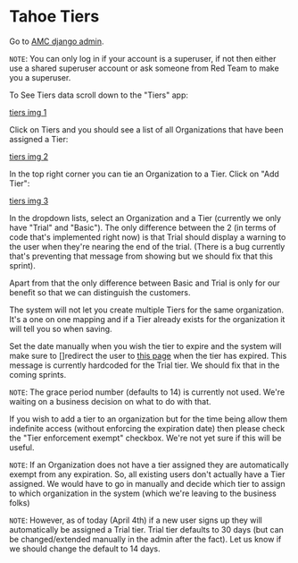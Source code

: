 ﻿# Tahoe Tiers


Go to [AMC django admin](https://amc-app.appsembler.com/admin).

`NOTE`: You can only log in if your account is a superuser, if not then either
use a shared superuser account or ask someone from Red Team to make you a
superuser.


To See Tiers data scroll down to the "Tiers" app:


[tiers img 1](img/tiers1.png)


Click on Tiers and you should see a list of all Organizations that have been
assigned a Tier:


[tiers img 2](img/tiers2.png)

In the top right corner you can tie an Organization to a Tier. Click on "Add
Tier":


[tiers img 3](img/tiers3.png)


In the dropdown lists, select an Organization and a Tier (currently we only
have "Trial" and "Basic"). The only difference between the 2 (in terms of code
that's implemented right now) is that Trial should display a warning to the
user when they're nearing the end of the trial. (There is a bug currently
that's preventing that message from showing but we should fix that this
sprint).


Apart from that the only difference between Basic and Trial is only for our
benefit so that we can distinguish the customers.


The system will not let you create multiple Tiers for the same organization.
It's a one on one mapping and if a Tier already exists for the organization it
will tell you so when saving.


Set the date manually when you wish the tier to expire and the system will make
sure to []redirect the user to [this page](https://amc-app.appsembler.com/expired/) when the tier has expired.
This message is currently hardcoded for the Trial tier.
We should fix that in the coming sprints.


`NOTE`: The grace period number (defaults to 14) is currently not used. We're
waiting on a business decision on what to do with that.


If you wish to add a tier to an organization but for the time being allow them
indefinite access (without enforcing the expiration date) then please check the
"Tier enforcement exempt" checkbox. We're not yet sure if this will be useful.


`NOTE`: If an Organization does not have a tier assigned they are automatically
exempt from any expiration. So, all existing users don't actually have a Tier
assigned. We would have to go in manually and decide which tier to assign to
which organization in the system (which we're leaving to the business folks)


`NOTE`: However, as of today (April 4th) if a new user signs up they will
automatically be assigned a Trial tier. Trial tier defaults to 30 days (but can
be changed/extended manually in the admin after the fact). Let us know if we
should change the default to 14 days.

